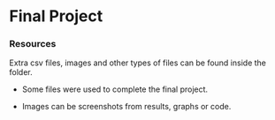 # Final Project
### Resources

Extra csv files, images and other types of files can be found inside the folder.

* Some files were used to complete the final project.

* Images can be screenshots from results, graphs or code.
